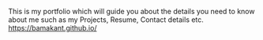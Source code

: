 This is my portfolio which will guide you about the details you need to know about me such as my Projects, Resume, Contact details etc. https://bamakant.github.io/
